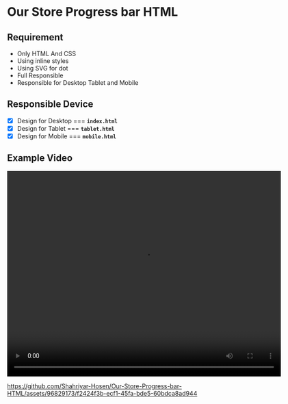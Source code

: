 # Our Store Progress bar HTML

## Requirement

- Only HTML And CSS
- Using inline styles
- Using SVG for dot
- Full Responsible
- Responsible for Desktop Tablet and Mobile

## Responsible Device

- [x] Design for Desktop === **`index.html`**
- [x] Design for Tablet === **`tablet.html`**
- [x] Design for Mobile === **`mobile.html`**

## Example Video

<video width="640" height="480" controls>
  <source src="https://github.com/Shahriyar-Hosen/Our-Store-Progress-bar-HTML/assets/96829173/f2424f3b-ecf1-45fa-bde5-60bdca8ad944" type="video/mp4">
  Your browser does not support the video tag.
</video>

https://github.com/Shahriyar-Hosen/Our-Store-Progress-bar-HTML/assets/96829173/f2424f3b-ecf1-45fa-bde5-60bdca8ad944
